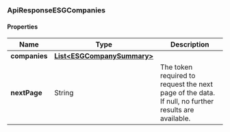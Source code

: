 
[//]: # (CLASS:ApiResponseESGCompanies)

[//]: # (KIND:object)

### ApiResponseESGCompanies

#### Properties

[//]: # (START_DEFINITION)

Name | Type | Description
------------ | ------------- | -------------
**companies** | [**List&lt;ESGCompanySummary&gt;**](ESGCompanySummary.md) |  &nbsp;
**nextPage** | String | The token required to request the next page of the data. If null, no further results are available. &nbsp;

[//]: # (END_DEFINITION)


[//]: # (CONTAINED_CLASS:ESGCompanySummary)





